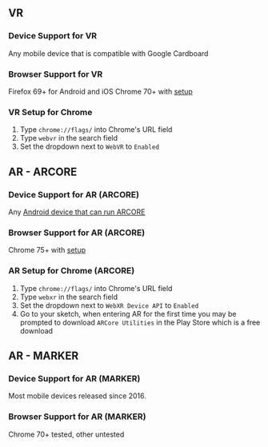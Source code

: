 ## VR 

### Device Support for VR
Any mobile device that is compatible with Google Cardboard

### Browser Support for VR
Firefox 69+ for Android and iOS
Chrome 70+ with [setup](#vr-setup-for-chrome)

### VR Setup for Chrome
1. Type `chrome://flags/` into Chrome's URL field
2. Type `webvr` in the search field
3. Set the dropdown next to `WebVR` to `Enabled`

## AR - ARCORE

### Device Support for AR (ARCORE)

Any [Android device that can run ARCORE](https://developers.google.com/ar/discover/supported-devices)

### Browser Support for AR (ARCORE)

Chrome 75+ with [setup](#ar-setup-for-chrome-arcore)

### AR Setup for Chrome (ARCORE)

1. Type `chrome://flags/` into Chrome's URL field
2. Type `webxr` in the search field
3. Set the dropdown next to `WebXR Device API` to `Enabled`
4. Go to your sketch, when entering AR for the first time you may be prompted to download `ARCore Utilities` in the Play Store which is a free download

## AR - MARKER

### Device Support for AR (MARKER)
Most mobile devices released since 2016.

### Browser Support for AR (MARKER)
Chrome 70+ tested, other untested
